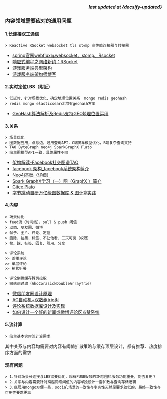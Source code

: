 <p align="right"><b><em>last updated at {docsify-updated}</em></b></p>

### 内容领域需要应对的通用问题

#### 1.长连接双工通信

```
> Reactive RSocket websocket tls stomp 高性能连接器与转接器
```

* [spring官网webflux与websocket、stomp、Rsocket](https://docs.spring.io/spring-framework/docs/current/reference/html/web-reactive.html#webflux-config-websocket-service)
* [响应式编程之网络新约：RSocket](https://blog.csdn.net/alex_xfboy/article/details/89704091)
* [游戏服务端典型架构](http://www.blogjava.net/landon/archive/2012/07/14/383092.html)
* [游戏服务端架构师博客](https://github.com/landon30/Bulls/wiki)

#### 2.实时定位LBS（附近）

```
> 低延时、针对场景优化、确定地理位置关系  mongo redis geohash
> redis mongo elasticsearch均有geohash方案
```

* [GeoHash算法解析及Redis支持GEO地理位置运用](https://zhuanlan.zhihu.com/p/38639394)

#### 3.关系

```
> 场景优化
> 图数据应用，点与边，通用查询API，C端简单模型优化，B端复杂查询支持
> TAO ByteGraph neo4j SparkGraphX Plato
> 简单图模型API一致，具体属性不同
```

* [架构解读-Facebook社交图谱TAO](https://zhuanlan.zhihu.com/p/158361250)
* [facebook 架构_facebook系统架构简介](https://blog.csdn.net/weixin_26714375/article/details/108907245)
* [Neo4j基础（详细）](https://www.jianshu.com/p/9e3c4892ab3e)
* [Spark GraphX学习（一）图（GraphX ）简介](https://blog.csdn.net/qq_41851454/article/details/80388443)
* [Gitee Plato](https://gitee.com/mirrors/plato)
* [字节跳动自研万亿级图数据库 & 图计算实践](https://blog.csdn.net/weixin_45825082/article/details/104497449?utm_medium=distribute.pc_relevant.none-task-blog-BlogCommendFromMachineLearnPai2-2.control&depth_1-utm_source=distribute.pc_relevant.none-task-blog-BlogCommendFromMachineLearnPai2-2.control)

#### 4.内容

```
> 场景优化
> feed流（时间线），pull & push 阈值
> 动态、朋友圈、微博
> 帖子、图片、评论、定位
> 删除、拉黑、标签、不让他看、三天可见（权限）
> 赞、踩、标签、回复、引用、分享

> 评论系统
>> 盖楼评论
>> 单层评论
>> 树状折叠

> 评论倒排缓存跨页拉取
> 敏感词过滤（AhoCorasickDoubleArrayTrie）
```

* [微信朋友圈设计原理](https://blog.csdn.net/u011212394/article/details/105170676)
* [AC自动机+双数组trie树](https://github.com/hankcs/AhoCorasickDoubleArrayTrie)
* [评论系统数据库设计及实现](https://www.cnblogs.com/godlovesme/p/10708358.html)
* [如何设计一个好的新闻或微博评论区点赞系统](https://www.zhihu.com/question/46215843)


#### 5.流计算

```
> 简单基本实时流计算需求
```



其中关系与内容均需要对内容有阈值扩散策略与缓存顶层设计，都有推荐、热度排序方面的需求

#### 现有问题

```
> 1.针对场景长连接与LBS需要优化，现有PUSH服务的IM与围栏服务功能重叠，能否复用？
> 2.关系与内容需要针对跨越网络阈值的内容单独设计一套扩散与查询存储逻辑
> 3.底层用mongo方便一些，social场景的一致性与事务性天然是要求较低的，最终一致性与可用性要求更高
```